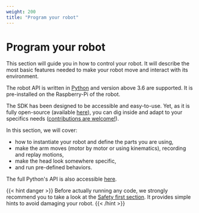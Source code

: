 ```yaml
---
weight: 200
title: "Program your robot"
---
```


# Program your robot

This section will guide you in how to control your robot. It will describe the most basic features needed to make your robot move and interact with its environment.

The robot API is written in [Python](https://www.python.org) and version above 3.6 are supported. It is pre-installed on the Raspberry-Pi of the robot.

The SDK has been designed to be accessible and easy-to-use. Yet, as it is fully open-source (available [here](https://github.com/pollen-robotics/reachy)), you can dig inside and adapt to your specifics needs ([contributions are welcome!](https://github.com/pollen-robotics/reachy/blob/master/CONTRIBUTING.md)). 

In this section, we will cover:
* how to instantiate your robot and define the parts you are using,
* make the arm moves (motor by motor or using kinematics), recording and replay motions,
* make the head look somewhere specific,
* and run pre-defined behaviors.

The full Python's API is also accessible [here](https://pollen-robotics.github.io/reachy/).

{{< hint danger >}}
Before actually running any code, we strongly recommend you to take a look at the [Safety first section](../posts/safety). It provides simple hints to avoid damaging your robot.
{{< /hint >}}

<!-- The more advanced topics (like using [Unity](https://unity.com) for instance) will be discussed in their own section. -->

